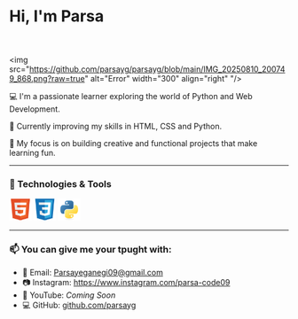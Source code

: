 # Hi, I'm Parsa
  <br><br>
  <img src="https://github.com/parsayg/parsayg/blob/main/IMG_20250810_200749_868.png?raw=true" alt="Error" width="300" align="right" "/>

💻 I'm a passionate learner exploring the world of Python and Web Development.  

🌱 Currently improving my skills in HTML, CSS and Python.  

🚀 My focus is on building creative and functional projects that make learning fun.  

---
### 🔧 Technologies & Tools
<p align="left">
  <img src="https://raw.githubusercontent.com/devicons/devicon/master/icons/html5/html5-original.svg" alt="html5" width="40" height="40"/>
  <img src="https://raw.githubusercontent.com/devicons/devicon/master/icons/css3/css3-original.svg" alt="css3" width="40" height="40"/>
  <img src="https://raw.githubusercontent.com/devicons/devicon/master/icons/python/python-original.svg" alt="python" width="40" height="40"/>
</p>

---

### 📫 You can give me your tpught with:
- :e-mail: Email: Parsayeganegi09@gmail.com
- :camera: Instagram: https://www.instagram.com/parsa-code09
- :movie_camera: YouTube: *Coming Soon*  
- :computer: GitHub: [github.com/parsayg](https://github.com/parsayg)



